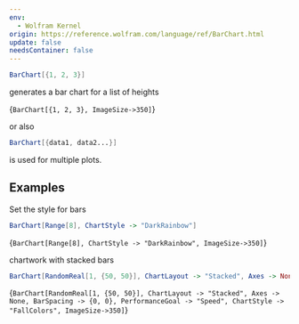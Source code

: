 ```yaml
---
env:
  - Wolfram Kernel
origin: https://reference.wolfram.com/language/ref/BarChart.html
update: false
needsContainer: false
---
```

```mathematica
BarChart[{1, 2, 3}]
```
generates a bar chart for a list of heights

<Wl >{`BarChart[{1, 2, 3}, ImageSize->350]`}</Wl>

or also
```mathematica
BarChart[{data1, data2...}]
```
is used for multiple plots.

## Examples
Set the style for bars

```mathematica
BarChart[Range[8], ChartStyle -> "DarkRainbow"]
```

<Wl >{`BarChart[Range[8], ChartStyle -> "DarkRainbow", ImageSize->350]`}</Wl>

chartwork with stacked bars

```mathematica
BarChart[RandomReal[1, {50, 50}], ChartLayout -> "Stacked", Axes -> None, BarSpacing -> {0, 0}, PerformanceGoal -> "Speed", ChartStyle -> "FallColors"]
```


<Wl >{`BarChart[RandomReal[1, {50, 50}], ChartLayout -> "Stacked", Axes -> None, BarSpacing -> {0, 0}, PerformanceGoal -> "Speed", ChartStyle -> "FallColors", ImageSize->350]`}</Wl>
